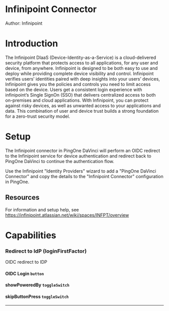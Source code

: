 # Infinipoint Connector

Author: Infinipoint


# Introduction

The Infinipoint DIaaS (Device-Identity-as-a-Service) is a cloud-delivered security platform that protects access to all applications, for any user and device, from anywhere. Infinipoint is designed to be both easy to use and deploy while providing complete device visibility and control. Infinipoint verifies users’ identities paired with deep insights into your users’ devices, Infinipoint gives you the policies and controls you need to limit access based on the device. Users get a consistent login experience with infinipoint’s Single SignOn (SSO) that delivers centralized access to both on-premises and cloud applications. With Infinipoint, you can protect against risky devices, as well as unwanted access to your applications and data. This combination of user and device trust builds a strong foundation for a zero-trust security model.

# Setup

The Infinipoint connector in PingOne DaVinci will perform an OIDC redirect to the Infinipoint service for device authentication and redirect back to PingOne DaVinci to continue the authentication flow.

Use the Infinipoint "Identity Providers" wizard to add a "PingOne DaVinci Connector" and copy the details to the "Infinipoint Connector" configuration in PingOne.

## Resources

For information and setup help, see https://infinipoint.atlassian.net/wiki/spaces/INFPT/overview

# Capabilities

### Redirect to IdP (loginFirstFactor)


OIDC redirect to IDP

#### OIDC Login `button`

#### showPoweredBy `toggleSwitch`

#### skipButtonPress `toggleSwitch`

---

